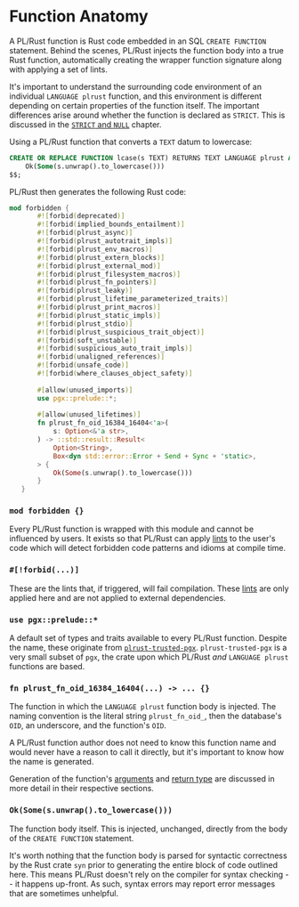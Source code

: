 # Function Anatomy

A PL/Rust function is Rust code embedded in an SQL `CREATE FUNCTION` statement.  Behind the scenes, PL/Rust injects
the function body into a true Rust function, automatically creating the wrapper function signature along with applying
a set of lints.

It's important to understand the surrounding code environment of an individual `LANGUAGE plrust` function, and this
environment is different depending on certain properties of the function itself.  The important differences arise around
whether the function is declared as `STRICT`.  This is discussed in the [`STRICT` and `NULL`](../data-types.md) chapter.

Using a PL/Rust function that converts a `TEXT` datum to lowercase:

```sql
CREATE OR REPLACE FUNCTION lcase(s TEXT) RETURNS TEXT LANGUAGE plrust AS $$
    Ok(Some(s.unwrap().to_lowercase())) 
$$;
```

PL/Rust then generates the following Rust code:

```rust
mod forbidden {
       #![forbid(deprecated)]
       #![forbid(implied_bounds_entailment)]
       #![forbid(plrust_async)]
       #![forbid(plrust_autotrait_impls)]
       #![forbid(plrust_env_macros)]
       #![forbid(plrust_extern_blocks)]
       #![forbid(plrust_external_mod)]
       #![forbid(plrust_filesystem_macros)]
       #![forbid(plrust_fn_pointers)]
       #![forbid(plrust_leaky)]
       #![forbid(plrust_lifetime_parameterized_traits)]
       #![forbid(plrust_print_macros)]
       #![forbid(plrust_static_impls)]
       #![forbid(plrust_stdio)]
       #![forbid(plrust_suspicious_trait_object)]
       #![forbid(soft_unstable)]
       #![forbid(suspicious_auto_trait_impls)]
       #![forbid(unaligned_references)]
       #![forbid(unsafe_code)]
       #![forbid(where_clauses_object_safety)]
    
       #[allow(unused_imports)]
       use pgx::prelude::*;
    
       #[allow(unused_lifetimes)]
       fn plrust_fn_oid_16384_16404<'a>(
           s: Option<&'a str>,
       ) -> ::std::result::Result<
           Option<String>,
           Box<dyn std::error::Error + Send + Sync + 'static>,
       > {
           Ok(Some(s.unwrap().to_lowercase()))
       }
   }
```

### `mod forbidden {}`

Every PL/Rust function is wrapped with this module and cannot be influenced by users.  It exists so that PL/Rust can 
apply [lints](../config-lints.md) to the user's code which will detect forbidden code patterns and idioms at compile time.

### `#[!forbid(...)]`

These are the lints that, if triggered, will fail compilation.  These [lints](../config-lints.md) are only applied here 
and are not applied to external dependencies.


### `use pgx::prelude::*`

A default set of types and traits available to every PL/Rust function.  Despite the name, these originate from 
[`plrust-trusted-pgx`](https://docs.rs/plrust-trusted-pgx/latest/plrust_trusted_pgx/).  `plrust-trusted-pgx` is a very
small subset of `pgx`, the crate upon which PL/Rust *and* `LANGUAGE plrust` functions are based.

### `fn plrust_fn_oid_16384_16404(...) -> ... {}`

The function in which the `LANGUAGE plrust` function body is injected.  The naming convention is the literal string
`plrust_fn_oid_`, then the database's `OID`, an underscore, and the function's `OID`.

A PL/Rust function author does not need to know this function name and would never have a reason to call it directly, but 
it's important to know how the name is generated.

Generation of the function's [arguments](arguments.md) and [return type](return-type.md) are discussed in more detail in 
their respective sections.


### `Ok(Some(s.unwrap().to_lowercase()))`

The function body itself.  This is injected, unchanged, directly from the body of the `CREATE FUNCTION` statement.

It's worth nothing that the function body is parsed for syntactic correctness by the Rust crate `syn` prior to 
generating the entire block of code outlined here.  This means PL/Rust doesn't rely on the compiler for syntax checking 
-- it happens up-front.  As such, syntax errors may report error messages that are sometimes unhelpful.

